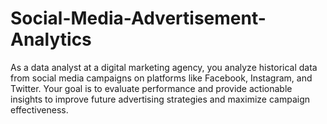 # Social-Media-Advertisement-Analytics
As a data analyst at a digital marketing agency, you analyze historical data from social media campaigns on platforms like Facebook, Instagram, and Twitter. Your goal is to evaluate performance and provide actionable insights to improve future advertising strategies and maximize campaign effectiveness.
